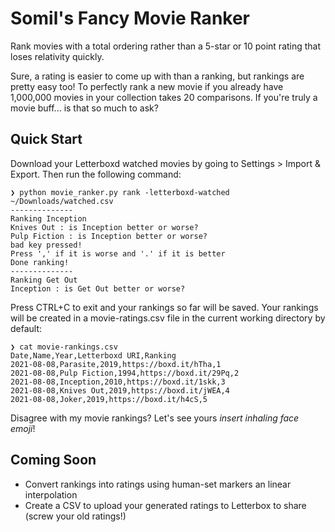 # Somil's Fancy Movie Ranker
Rank movies with a total ordering rather than a 5-star or 10 point rating that loses relativity quickly.

Sure, a rating is easier to come up with than a ranking, but rankings are pretty easy too! To perfectly rank a new movie if you already have 1,000,000 movies in your collection takes 20 comparisons. If you're truly a movie buff... is that so much to ask?

## Quick Start
Download your Letterboxd watched movies by going to Settings > Import & Export. Then run the following command:

```
❯ python movie_ranker.py rank -letterboxd-watched ~/Downloads/watched.csv
--------------
Ranking Inception
Knives Out : is Inception better or worse?
Pulp Fiction : is Inception better or worse?
bad key pressed!
Press ',' if it is worse and '.' if it is better
Done ranking!
--------------
Ranking Get Out
Inception : is Get Out better or worse?
```

Press CTRL+C to exit and your rankings so far will be saved. Your rankings will be created in a movie-ratings.csv file in the current working directory by default:
```
❯ cat movie-rankings.csv
Date,Name,Year,Letterboxd URI,Ranking
2021-08-08,Parasite,2019,https://boxd.it/hTha,1
2021-08-08,Pulp Fiction,1994,https://boxd.it/29Pq,2
2021-08-08,Inception,2010,https://boxd.it/1skk,3
2021-08-08,Knives Out,2019,https://boxd.it/jWEA,4
2021-08-08,Joker,2019,https://boxd.it/h4cS,5
```

Disagree with my movie rankings? Let's see yours *insert inhaling face emoji*!

## Coming Soon
- Convert rankings into ratings using human-set markers an linear interpolation
- Create a CSV to upload your generated ratings to Letterbox to share (screw your old ratings!)
